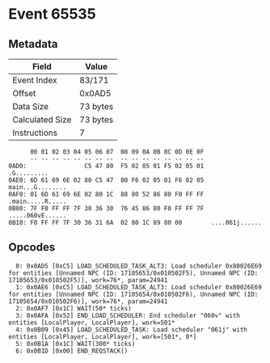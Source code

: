 # Event 65535

## Metadata

| Field           | Value    |
|-----------------|----------|
| Event Index     | 83/171   |
| Offset          | 0x0AD5   |
| Data Size       | 73 bytes |
| Calculated Size | 73 bytes |
| Instructions    | 7        |

```
      00 01 02 03 04 05 06 07  08 09 0A 0B 0C 0D 0E 0F
      -- -- -- -- -- -- -- --  -- -- -- -- -- -- -- --
0AD0:                C5 47 80  F5 02 05 01 F5 02 05 01       .G.........
0AE0: 6D 61 69 6E 02 80 C5 47  80 F6 02 05 01 F6 02 05  main...G........
0AF0: 01 6D 61 69 6E 02 80 1C  88 80 52 86 80 F0 FF FF  .main.....R.....
0B00: 7F F0 FF FF 7F 30 36 30  76 45 86 80 F0 FF FF 7F  .....060vE......
0B10: F0 FF FF 7F 30 36 31 6A  02 80 1C 89 80 00        ....061j......  
```

## Opcodes

```
  0: 0x0AD5 [0xC5] LOAD_SCHEDULED_TASK_ALT3: Load scheduler 0x80026E69 for entities [Unnamed NPC (ID: 17105653/0x010502F5), Unnamed NPC (ID: 17105653/0x010502F5)], work=76*, param=24941
  1: 0x0AE6 [0xC5] LOAD_SCHEDULED_TASK_ALT3: Load scheduler 0x80026E69 for entities [Unnamed NPC (ID: 17105654/0x010502F6), Unnamed NPC (ID: 17105654/0x010502F6)], work=76*, param=24941
  2: 0x0AF7 [0x1C] WAIT(50* ticks)
  3: 0x0AFA [0x52] END_LOAD_SCHEDULER: End scheduler "060v" with entities [LocalPlayer, LocalPlayer], work=501*
  4: 0x0B09 [0x45] LOAD_SCHEDULED_TASK: Load scheduler "061j" with entities [LocalPlayer, LocalPlayer], work=[501*, 0*]
  5: 0x0B1A [0x1C] WAIT(300* ticks)
  6: 0x0B1D [0x00] END_REQSTACK()
```
